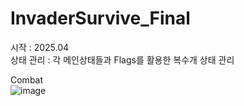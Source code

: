 # InvaderSurvive_Final
시작 : 2025.04 <br/>
상태 관리 : 각 메인상태들과 Flags를 활용한 복수개 상태 관리 <br/>

Combat<br/>
![image](https://github.com/user-attachments/assets/5c695ca4-8ac8-45be-91db-15863e2f802a)
